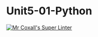 # Unit5-01-Python
[![Mr Coxall's Super Linter](https://github.com/ICS3U-Programming-Katie-G/Unit5-01-Python/workflows/Mr%20Coxall's%20Super%20Linter/badge.svg)](https://github.com/ICS3U-Programming-Katie-G/Unit5-01-Python/actions/)
